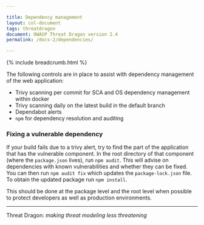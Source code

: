 ```yaml
---

title: Dependency management
layout: col-document
tags: threatdragon
document: OWASP Threat Dragon version 2.4
permalink: /docs-2/dependencies/

---
```


{% include breadcrumb.html %}

The following controls are in place to assist with dependency management of the web application:

- Trivy scanning per commit for SCA and OS dependency management within docker
- Trivy scanning daily on the latest build in the default branch
- Dependabot alerts
- `npm` for dependency resolution and auditing

### Fixing a vulnerable dependency

If your build fails due to a trivy alert, try to find the part of the application that has the vulnerable component.
In the root directory of that component (where the `package.json` lives), run `npm audit`.
This will advise on dependencies with known vulnerabilities and whether they can be fixed.
You can then run `npm audit fix` which updates the `package-lock.json` file.
To obtain the updated package run `npm install`.

This should be done at the package level and the root level when possible to protect developers
as well as production environments.

----

Threat Dragon: _making threat modeling less threatening_
